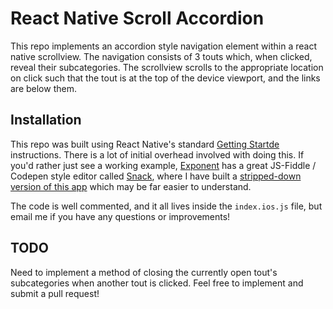 # React Native Scroll Accordion

This repo implements an accordion style navigation element within a react native scrollview. The navigation consists of 3 touts which, when clicked, reveal their subcategories. The scrollview scrolls to the appropriate location on click such that the tout is at the top of the device viewport, and the links are below them. 

## Installation

This repo was built using React Native's standard [Getting Startde](https://facebook.github.io/react-native/docs/getting-started.html) instructions. There is a lot of initial overhead involved with doing this. If you'd rather just see a working example, [Exponent](https://expo.io/) has a great JS-Fiddle / Codepen style editor called [Snack](https://snack.expo.io/), where I have built a [stripped-down version of this app](https://snack.expo.io/S1VjFU-Rx) which may be far easier to understand. 

The code is well commented, and it all lives inside the `index.ios.js` file, but email me if you have any questions or improvements!

## TODO

Need to implement a method of closing the currently open tout's subcategories when another tout is clicked. Feel free to implement and submit a pull request!
